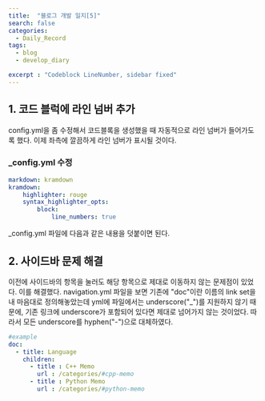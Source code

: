 ```yaml
---
title:  "블로그 개발 일지[5]"
search: false
categories: 
  - Daily_Record
tags:
  - blog
  - develop_diary

excerpt : "Codeblock LineNumber, sidebar fixed"
--- 
```


## 1. 코드 블럭에 라인 넘버 추가 
config.yml을 좀 수정해서 코드블록을 생성했을 때 자동적으로 라인 넘버가 들어가도록 했다. 이제 좌측에 깔끔하게 라인 넘버가 표시될 것이다. 


### _config.yml 수정
```yml
markdown: kramdown
kramdown:
    highlighter: rouge
    syntax_highlighter_opts:
        block:
            line_numbers: true
```

_config.yml 파일에 다음과 같은 내용을 덧붙이면 된다.


## 2. 사이드바 문제 해결
이전에 사이드바의 항목을 눌러도 해당 항목으로 제대로 이동하지 않는 문제점이 있었다. 이를 해결했다. navigation.yml 파일을 보면 기존에 "doc"이란 이름의 link set을 내 마음대로 정의해놓았는데 yml에 파일에서는 underscore("_")를 지원하지 않기 때문에, 기존 링크에 underscore가 포함되어 있다면 제대로 넘어가지 않는 것이었다. 따라서 모든 underscore를 hyphen("-")으로 대체하였다.

```yml
#example
doc:
  - title: Language
    children:
      - title : C++ Memo
        url : /categories/#cpp-memo
      - title : Python Memo
        url : /categories/#python-memo
```
 